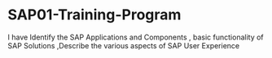 # SAP01-Training-Program
I have Identify the SAP Applications and Components , basic functionality of SAP Solutions ,Describe the various aspects of SAP User Experience
